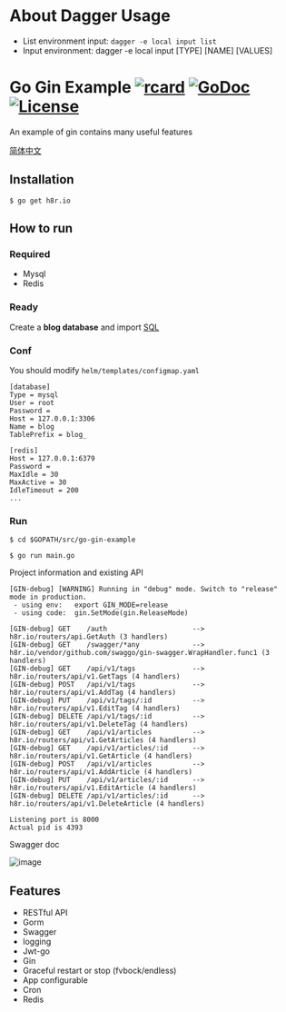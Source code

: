 # About Dagger Usage

* List environment input: `dagger -e local input list`
* Input environment: dagger -e local input [TYPE] [NAME] [VALUES]

# Go Gin Example [![rcard](https://goreportcard.com/badge/h8r.io)](https://goreportcard.com/report/h8r.io) [![GoDoc](http://img.shields.io/badge/go-documentation-blue.svg?style=flat-square)](https://godoc.org/h8r.io) [![License](http://img.shields.io/badge/license-mit-blue.svg?style=flat-square)](https://raw.githubusercontent.com/EDDYCJY/go-gin-example/master/LICENSE)

An example of gin contains many useful features

[简体中文](https://h8r.io/blob/master/README_ZH.md)

## Installation
```
$ go get h8r.io
```

## How to run

### Required

- Mysql
- Redis

### Ready

Create a **blog database** and import [SQL](https://h8r.io/blob/master/docs/sql/blog.sql)

### Conf

You should modify `helm/templates/configmap.yaml`

```
[database]
Type = mysql
User = root
Password =
Host = 127.0.0.1:3306
Name = blog
TablePrefix = blog_

[redis]
Host = 127.0.0.1:6379
Password =
MaxIdle = 30
MaxActive = 30
IdleTimeout = 200
...
```

### Run
```
$ cd $GOPATH/src/go-gin-example

$ go run main.go 
```

Project information and existing API

```
[GIN-debug] [WARNING] Running in "debug" mode. Switch to "release" mode in production.
 - using env:	export GIN_MODE=release
 - using code:	gin.SetMode(gin.ReleaseMode)

[GIN-debug] GET    /auth                     --> h8r.io/routers/api.GetAuth (3 handlers)
[GIN-debug] GET    /swagger/*any             --> h8r.io/vendor/github.com/swaggo/gin-swagger.WrapHandler.func1 (3 handlers)
[GIN-debug] GET    /api/v1/tags              --> h8r.io/routers/api/v1.GetTags (4 handlers)
[GIN-debug] POST   /api/v1/tags              --> h8r.io/routers/api/v1.AddTag (4 handlers)
[GIN-debug] PUT    /api/v1/tags/:id          --> h8r.io/routers/api/v1.EditTag (4 handlers)
[GIN-debug] DELETE /api/v1/tags/:id          --> h8r.io/routers/api/v1.DeleteTag (4 handlers)
[GIN-debug] GET    /api/v1/articles          --> h8r.io/routers/api/v1.GetArticles (4 handlers)
[GIN-debug] GET    /api/v1/articles/:id      --> h8r.io/routers/api/v1.GetArticle (4 handlers)
[GIN-debug] POST   /api/v1/articles          --> h8r.io/routers/api/v1.AddArticle (4 handlers)
[GIN-debug] PUT    /api/v1/articles/:id      --> h8r.io/routers/api/v1.EditArticle (4 handlers)
[GIN-debug] DELETE /api/v1/articles/:id      --> h8r.io/routers/api/v1.DeleteArticle (4 handlers)

Listening port is 8000
Actual pid is 4393
```
Swagger doc

![image](https://i.imgur.com/bVRLTP4.jpg)

## Features

- RESTful API
- Gorm
- Swagger
- logging
- Jwt-go
- Gin
- Graceful restart or stop (fvbock/endless)
- App configurable
- Cron
- Redis
